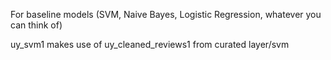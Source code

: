 For baseline models (SVM, Naive Bayes, Logistic Regression, whatever you can think of)

uy_svm1 makes use of uy_cleaned_reviews1 from curated layer/svm

